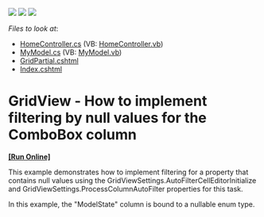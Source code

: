 <!-- default badges list -->
![](https://img.shields.io/endpoint?url=https://codecentral.devexpress.com/api/v1/VersionRange/128550327/13.1.8%2B)
[![](https://img.shields.io/badge/Open_in_DevExpress_Support_Center-FF7200?style=flat-square&logo=DevExpress&logoColor=white)](https://supportcenter.devexpress.com/ticket/details/E5033)
[![](https://img.shields.io/badge/📖_How_to_use_DevExpress_Examples-e9f6fc?style=flat-square)](https://docs.devexpress.com/GeneralInformation/403183)
<!-- default badges end -->
<!-- default file list -->
*Files to look at*:

* [HomeController.cs](./CS/Q556797/Controllers/HomeController.cs) (VB: [HomeController.vb](./VB/Q556797/Controllers/HomeController.vb))
* [MyModel.cs](./CS/Q556797/Models/MyModel.cs) (VB: [MyModel.vb](./VB/Q556797/Models/MyModel.vb))
* [GridPartial.cshtml](./CS/Q556797/Views/Shared/GridPartial.cshtml)
* [Index.cshtml](./CS/Q556797/Views/Shared/Index.cshtml)
<!-- default file list end -->
# GridView - How to implement filtering by null values for the ComboBox column
<!-- run online -->
**[[Run Online]](https://codecentral.devexpress.com/e5033)**
<!-- run online end -->


<p>This example demonstrates how to implement filtering for a property that contains null values using the GridViewSettings.AutoFilterCellEditorInitialize  and GridViewSettings.ProcessColumnAutoFilter  properties for this task.</p><p>In this example, the "ModelState" column is bound to a nullable enum type.</p>

<br/>


